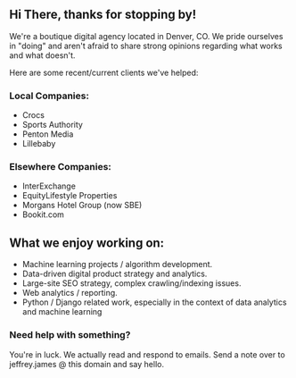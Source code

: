 ## Hi There, thanks for stopping by! 

We're a boutique digital agency located in Denver, CO. We pride ourselves in "doing" and aren't afraid to share strong opinions regarding what works and what doesn't. 

Here are some recent/current clients we've helped:

### Local Companies:
- Crocs
- Sports Authority 
- Penton Media
- Lillebaby

### Elsewhere Companies:
- InterExchange
- EquityLifestyle Properties
- Morgans Hotel Group (now SBE)
- Bookit.com


## What we enjoy working on:
- Machine learning projects / algorithm development. 
- Data-driven digital product strategy and analytics. 
- Large-site SEO strategy, complex crawling/indexing issues.
- Web analytics / reporting. 
- Python / Django related work, especially in the context of data analytics and machine learning


### Need help with something? 

You're in luck. We actually read and respond to emails. Send a note over to jeffrey.james @ this domain and say hello. 


